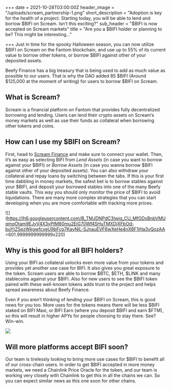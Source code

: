 +++
date = 2021-10-28T03:00:00Z
header_image = "/uploads/scream_partnership-1.png"
short_description = "Adoption is key for the health of a project. Starting today, you will be able to lend and borrow $BIFI on Scream. Isn’t this exciting?"
sub_header = "$BIFI is now accepted on Scream markets"
title = "Are you a $BIFI holder or planning to be? This might be interesting..."

+++
Just in time for the spooky Halloween season, you can now utilize $BIFI on Scream on the Fantom blockchain, and use up to 55% of its current value to borrow other tokens, or borrow $BIFI against other of your deposited assets.

Beefy Finance has a big treasury that is being used to add as much value as possible to our users. That is why the DAO added 85 $BIFI (Around $125,000 at the moment of writing) for users to borrow $BIFI on Scream.

## What is Scream?

Scream is a financial platform on Fantom that provides fully decentralized borrowing and lending. Users can lend their crypto assets on Scream’s money markets as well as use their funds as collateral when borrowing other tokens and coins.

## How can I use my $BIFI on Scream?

First, head to [Scream Finance](https://scream.sh/lend) and make sure to connect your wallet. Then, it’s as easy as selecting BIFI from _Lend Assets_ (in case you want to borrow against your $BIFI) or _Borrow Assets_ (in case you wanna borrow $BIFI against other of your deposited assets). You can also withdraw your collateral and repay loans by switching between the tabs. If this is your first time dabbling in money markets, the safest bet is to borrow stables against your $BIFI, and deposit your borrowed stables into one of the many Beefy stable vaults. This way you should only monitor the price of $BIFI to avoid liquidations. There are many more complex strategies that you can start developing when you are more comfortable with tracking more prices.

![](https://lh6.googleusercontent.com/B_TMJDNPdC3Iwjq_CU_MfGDxBnbVMUqmqOtam9EJyV4X3yPtM80mu2EiG70Wf4SHuTMXDjXFbOd-buYtZSezWkgwfcveU9bFcp7KayNlL-SJnauEVF6wXeHe4nX6F1iHa3vQozAA =601.9999999999999x220)

## Why is this good for all BIFI holders?

Using your BIFI as collateral unlocks even more value from your tokens and provides yet another use case for BIFI. It also gives you great exposure to the token. Scream users are able to borrow $BTC, $ETH, $LINK and many stablecoins against your $BIFI. Also for new users to see the $BIFI token paired with these well-known tokens adds trust to the project and helps spread awareness about Beefy Finance.

Even if you aren’t thinking of lending your $BIFI on Scream, this is good news for you too. More uses for the tokens means there will be less $BIFI staked on BIFI Maxi, or BIFI Earn (where you deposit $BIFI and earn $FTM), so this will result in higher APYs for people choosing to stay there. See? Win-win.

![](/uploads/leak.png)

## Will more platforms accept BIFI soon?

Our team is tirelessly looking to bring more use cases for $BIFI to benefit all of our cross-chain users. In order to get $BIFI accepted in more money markets, we need a Chainlink Price Oracle for the token, and our team is working very closely with Chainlink to get this in all the chains we can. So you can expect similar news as this one soon for other chains.